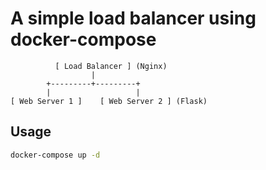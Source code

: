 # A simple load balancer using docker-compose

```
          [ Load Balancer ] (Nginx)
                  |
        +---------+---------+
        |                   |
[ Web Server 1 ]    [ Web Server 2 ] (Flask)
```

## Usage

```bash
docker-compose up -d
```

